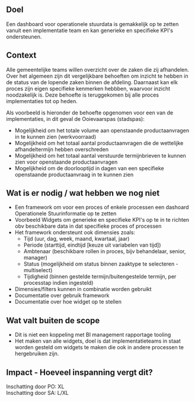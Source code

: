 ## Doel

Een dashboard voor operationele stuurdata is gemakkelijk op te zetten vanuit een implementatie team en kan generieke en specifieke KPI's ondersteunen. 

## Context

Alle gemeentelijke teams willen overzicht over de zaken die zij afhandelen. Over het algemeen zijn dit vergelijkbare behoeften om inzicht te hebben in de status van de lopende zaken binnen de afdeling. Daarnaast kan elk proces zijn eigen specifieke kenmerken hebbben, waarvoor inzicht noodzakelijk is. Deze behoefte is teruggekomen bij alle proces implementaties tot op heden. 

Als voorbeeld is hieronder de behoefte opgenomen voor een van de implementaties, in dit geval de Ooievaarspas (stadspas):
- Mogelijkheid om het totale volume aan openstaande productaanvragen in te kunnen zien (werkvoorraad) 
- Mogelijkheid om het totaal aantal productaanvragen die de wettelijke afhandeltermijn hebben overschreden
- Mogelijkheid om het totaal aantal verstuurde termijnbrieven te kunnen zien voor openstaande productaanvragen 
- Mogelijkheid om de doorlooptijd in dagen van een specifieke openstaande productaanvraag in te kunnen zien

## Wat is er nodig / wat hebben we nog niet

- Een framework om voor een proces of enkele processen een dashoard Operationele Stuurinformatie op te zetten
- Voorbeeld Widgets om generieke en specifieke KPI's op te in te richten obv beschikbare data in dat specifieke proces of processen
- Het framework ondersteunt ook dimensies zoals:
  - Tijd (uur, dag, week, maand, kwartaal, jaar)
  - Periode (starttijd, eindtijd [keuze uit variabelen van tijd])
  - Ambtenaar (beschikbare rollen in proces, bijv behandelaar, senior, manager)
  - Status (mogelijkheid om status binnen zaaktype te selecteren - multiselect)
  - Tijdigheid (binnen gestelde termijn/buitengestelde termijn, per processtap indien ingesteld)
- Dimensies/filters kunnen in combinatie worden gebruikt
- Documentatie over gebruik framework 
- Documentatie over hoe widget op te stellen

## Wat valt buiten de scope

- Dit is niet een koppeling met BI management rapportage tooling
- Het maken van alle widgets, doel is dat implementatieteams in staat worden gesteld om widgets te maken die ook in andere processen te hergebruiken zijn.

## Impact - Hoeveel inspanning vergt dit?
Inschatting door PO: XL  
Inschatting door SA: L/XL
